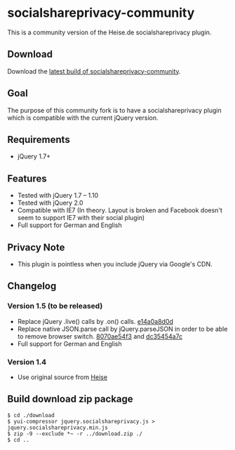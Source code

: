 socialshareprivacy-community
============================

This is a community version of the Heise.de socialshareprivacy plugin.

Download
--------
Download the [latest build of socialshareprivacy-community](https://github.com/webmaster128/socialshareprivacy-community/blob/master/download.zip?raw=true).

Goal
----
The purpose of this community fork is to have a socialshareprivacy plugin
which is compatible with the current jQuery version.

Requirements
------------
* jQuery 1.7+

Features
--------
* Tested with jQuery 1.7 – 1.10
* Tested with jQuery 2.0
* Compatible with IE7 (In theory. Layout is broken and Facebook doesn't seem to support IE7 with their social plugin)
* Full support for German and English

Privacy Note
------------
* This plugin is pointless when you include jQuery via Google's CDN.

Changelog
---------

### Version 1.5 (to be released)
* Replace jQuery .live() calls by .on() calls. [e14a0a8d0d](https://github.com/webmaster128/socialshareprivacy-community/commit/e14a0a8d0d8a462d3e81377e2b6877b38d7952c5)
* Replace native JSON.parse call by jQuery.parseJSON in order to be able to remove browser switch.
  [8070ae54f3](https://github.com/webmaster128/socialshareprivacy-community/commit/8070ae54f391e9392b4979f82658746a08b70c98) and
  [dc35454a7c](https://github.com/webmaster128/socialshareprivacy-community/commit/dc35454a7c6d0bd14b1bc8335a8a1bcf29cdb8c6)
* Full support for German and English

### Version 1.4
* Use original source from [Heise](http://www.heise.de/extras/socialshareprivacy/)

Build download zip package
--------------------------
```
$ cd ./download
$ yui-compressor jquery.socialshareprivacy.js > jquery.socialshareprivacy.min.js
$ zip -9 --exclude *~ -r ../download.zip ./
$ cd ..
```

